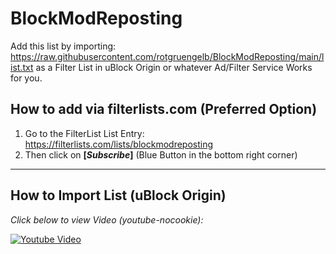 # BlockModReposting
Add this list by importing: https://raw.githubusercontent.com/rotgruengelb/BlockModReposting/main/list.txt as a Filter List in uBlock Origin or whatever Ad/Filter Service Works for you.

## How to add via filterlists.com (Preferred Option)

1. Go to the FilterList List Entry: https://filterlists.com/lists/blockmodreposting
2. Then click on **[_Subscribe_]** (Blue Button in the bottom right corner)

---

## How to Import List (uBlock Origin)

_Click below to view Video (youtube-nocookie):_

[![Youtube Video](https://img.youtube.com/vi/Tu3kGgK0_ic/0.jpg)](https://www.youtube-nocookie.com/embed/Tu3kGgK0_ic?start=39)

